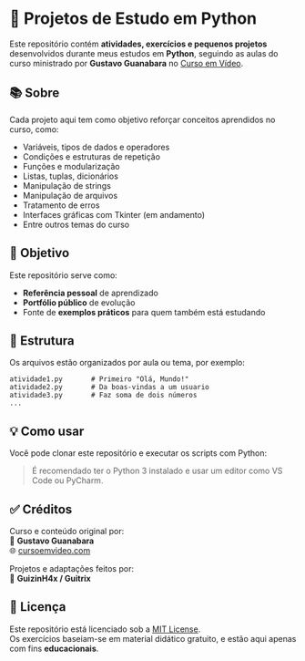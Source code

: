 
# 🐍 Projetos de Estudo em Python

Este repositório contém **atividades, exercícios e pequenos projetos** desenvolvidos durante meus estudos em **Python**, seguindo as aulas do curso ministrado por **Gustavo Guanabara** no [Curso em Vídeo](https://www.cursoemvideo.com/).

## 📚 Sobre

Cada projeto aqui tem como objetivo reforçar conceitos aprendidos no curso, como:

- Variáveis, tipos de dados e operadores
- Condições e estruturas de repetição
- Funções e modularização
- Listas, tuplas, dicionários
- Manipulação de strings
- Manipulação de arquivos
- Tratamento de erros
- Interfaces gráficas com Tkinter (em andamento)
- Entre outros temas do curso

## 🎯 Objetivo

Este repositório serve como:

- **Referência pessoal** de aprendizado
- **Portfólio público** de evolução
- Fonte de **exemplos práticos** para quem também está estudando

## 📁 Estrutura

Os arquivos estão organizados por aula ou tema, por exemplo:

```
atividade1.py       # Primeiro "Olá, Mundo!"
atividade2.py       # Da boas-vindas a um usuario
atividade3.py       # Faz soma de dois números
...
```

## 💡 Como usar

Você pode clonar este repositório e executar os scripts com Python:


> É recomendado ter o Python 3 instalado e usar um editor como VS Code ou PyCharm.

## ✅ Créditos

Curso e conteúdo original por:  
📘 **Gustavo Guanabara**  
🌐 [cursoemvideo.com](https://www.cursoemvideo.com/)

Projetos e adaptações feitos por:  
👤 **GuizinH4x / Guitrix**

## 📝 Licença

Este repositório está licenciado sob a [MIT License](LICENSE).  
Os exercícios baseiam-se em material didático gratuito, e estão aqui apenas com fins **educacionais**.